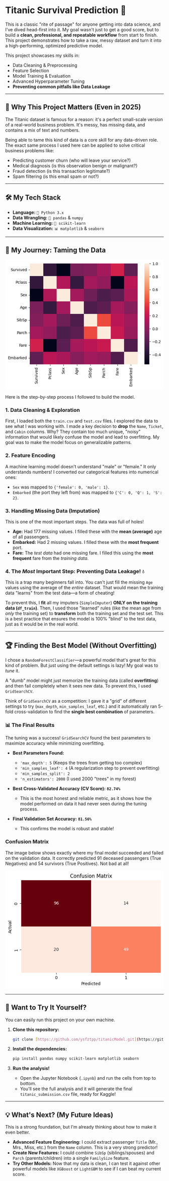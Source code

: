 # Titanic Survival Prediction 🚢

This is a classic "rite of passage" for anyone getting into data science, and I've dived head-first into it. My goal wasn't just to get a good score, but to build a **clean, professional, and repeatable workflow** from start to finish. This project demonstrates how to take a raw, messy dataset and turn it into a high-performing, optimized predictive model.

This project showcases my skills in:
* Data Cleaning & Preprocessing
* Feature Selection
* Model Training & Evaluation
* Advanced Hyperparameter Tuning
* **Preventing common pitfalls like Data Leakage**

---

## 🧭 Why This Project Matters (Even in 2025)

The Titanic dataset is famous for a reason: it's a perfect small-scale version of a real-world business problem. It's messy, has missing data, and contains a mix of text and numbers.

Being able to tame this kind of data is a core skill for any data-driven role. The exact same process I used here can be applied to solve critical business problems like:
* Predicting customer churn (who will leave your service?)
* Medical diagnosis (is this observation benign or malignant?)
* Fraud detection (is this transaction legitimate?)
* Spam filtering (is this email spam or not?)

---

## 🛠️ My Tech Stack

* **Language:** `🐍 Python 3.x`
* **Data Wrangling:** `🐼 pandas` & `numpy`
* **Machine Learning:** `🤖 scikit-learn`
* **Data Visualization:** `📊 matplotlib` & `seaborn`

---

## 🔬 My Journey: Taming the Data
![Heatmap of the features](heatmap.png)

Here is the step-by-step process I followed to build the model.

### 1. Data Cleaning & Exploration
First, I loaded both the `train.csv` and `test.csv` files. I explored the data to see what I was working with. I made a key decision to **drop** the `Name`, `Ticket`, and `Cabin` columns. Why? They contain too much unique, "noisy" information that would likely confuse the model and lead to overfitting. My goal was to make the model focus on generalizable patterns.

### 2. Feature Encoding
A machine learning model doesn't understand "male" or "female." It only understands numbers! I converted our categorical features into numerical ones:
* `Sex` was mapped to `{'female': 0, 'male': 1}`.
* `Embarked` (the port they left from) was mapped to `{'C': 0, 'Q': 1, 'S': 2}`.

### 3. Handling Missing Data (Imputation)
This is one of the most important steps. The data was full of holes!
* **Age:** Had 177 missing values. I filled these with the **mean (average)** age of all passengers.
* **Embarked:** Had 2 missing values. I filled these with the **most frequent** port.
* **Fare:** The *test data* had one missing fare. I filled this using the **most frequent** fare from the *training data*.

### 4. The *Most* Important Step: Preventing Data Leakage! 💧
This is a trap many beginners fall into. You can't just fill the missing `Age` values using the average of the *entire* dataset. That would mean the training data "learns" from the test data—a form of cheating!

To prevent this, I **fit** all my imputers (`SimpleImputer`) **ONLY on the training data (`df_train`)**. Then, I used those "learned" rules (like the mean age from *only* the training set) to **transform** both the training set and the test set. This is a best practice that ensures the model is 100% "blind" to the test data, just as it would be in the real world.

---

## 🏆 Finding the Best Model (Without Overfitting)

I chose a `RandomForestClassifier`—a powerful model that's great for this kind of problem. But just using the default settings is lazy! My goal was to *tune* it.

A "dumb" model might just memorize the training data (called **overfitting**) and then fail completely when it sees new data. To prevent this, I used `GridSearchCV`.

Think of `GridSearchCV` as a competition: I gave it a "grid" of different settings to try (`max_depth`, `min_samples_leaf`, etc.) and it automatically ran 5-fold cross-validation to find the **single best combination** of parameters.

### 📊 The Final Results

The tuning was a success! `GridSearchCV` found the best parameters to maximize accuracy while minimizing overfitting.

* **Best Parameters Found:**
    * `'max_depth': 5` (Keeps the trees from getting too complex)
    * `'min_samples_leaf': 4` (A regularization step to prevent overfitting)
    * `'min_samples_split': 2`
    * `'n_estimators': 2000` (I used 2000 "trees" in my forest)

* **Best Cross-Validated Accuracy (CV Score):** **`82.74%`**
    * This is the most honest and reliable metric, as it shows how the model performed on data it had never seen during the tuning process.

* **Final Validation Set Accuracy:** **`81.56%`**
    * This confirms the model is robust and stable!

### Confusion Matrix

The image below shows exactly where my final model succeeded and failed on the validation data. It correctly predicted 91 deceased passengers (True Negatives) and 54 survivors (True Positives). Not bad at all!

![My Model's Confusion Matrix](confusion.png)

---

## 🚀 Want to Try It Yourself?

You can easily run this project on your own machine.

1.  **Clone this repository:**
    ```bash
    git clone [https://github.com/ysfztpp/titanicModel.git](https://github.com/ysfztpp/titanicModel.git)
    ```

2.  **Install the dependencies:**
    ```bash
    pip install pandas numpy scikit-learn matplotlib seaborn
    ```

3.  **Run the analysis!**
    * Open the Jupyter Notebook (`.ipynb`) and run the cells from top to bottom.
    * You'll see the full analysis and it will generate the final `titanic_submission.csv` file, ready for Kaggle!

---

## 💡 What's Next? (My Future Ideas)

This is a strong foundation, but I'm already thinking about how to make it even better.

* **Advanced Feature Engineering:** I could extract passenger `Title` (Mr., Mrs., Miss, etc.) from the `Name` column. This is a very strong predictor!
* **Create New Features:** I could combine `SibSp` (siblings/spouses) and `Parch` (parents/children) into a single `FamilySize` feature.
* **Try Other Models:** Now that my data is clean, I can test it against other powerful models like `XGBoost` or `LightGBM` to see if I can beat my current score.